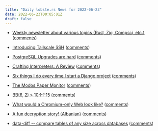 ```yaml
---
title: "Daily lobste.rs News for 2022-06-23"
date: 2022-06-23T00:05:01Z
draft: false
---
```






- [Weekly newsletter about various topics (Rust, Zig, Compsci, etc.)](https://discu.eu/weekly/)
  ([comments](https://lobste.rs/s/xw3rok/weekly_newsletter_about_various_topics))



- [Introducing Tailscale SSH](https://tailscale.com/blog/tailscale-ssh/)
  ([comments](https://lobste.rs/s/y9ewni/introducing_tailscale_ssh))



- [PostgreSQL Upgrades are hard](https://andreas.scherbaum.la/blog/archives/1116-PostgreSQL-Upgrades-are-hard!.html)
  ([comments](https://lobste.rs/s/6bidxx/postgresql_upgrades_are_hard))



- [Crafting Interpreters: A Review](https://chidiwilliams.com/post/crafting-interpreters-a-review/)
  ([comments](https://lobste.rs/s/qzegtx/crafting_interpreters_review))



- [Six things I do every time I start a Django project](https://brntn.me/blog/six-things-i-do-every-time-i-start-a-django-project/)
  ([comments](https://lobste.rs/s/irihrd/six_things_i_do_every_time_i_start_django))



- [The Modos Paper Monitor](https://www.modos.tech/blog/modos-paper-monitor)
  ([comments](https://lobste.rs/s/a6sp5z/modos_paper_monitor))



- [BB(6, 2) > 10↑↑15](https://www.sligocki.com//2022/06/21/bb-6-2-t15.html)
  ([comments](https://lobste.rs/s/soqumy/bb_6_2_10_15))



- [What would a Chromium-only Web look like?](https://www.mnot.net/blog/2022/06/22/chromium-only)
  ([comments](https://lobste.rs/s/oqx2oc/what_would_chromium_only_web_look_like))



- [A fun decryption story! (Albanian)](https://nitter.net/bert_hu_bert/status/1539153322321526785)
  ([comments](https://lobste.rs/s/excnrk/fun_decryption_story_albanian))



- [data-diff -- compare tables of any size across databases](https://github.com/datafold/data-diff)
  ([comments](https://lobste.rs/s/vvx7i3/data_diff_compare_tables_any_size_across))


